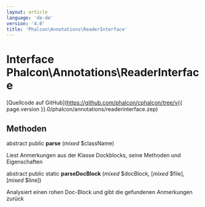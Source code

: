 ```yaml
---
layout: article
language: 'de-de'
version: '4.0'
title: 'Phalcon\Annotations\ReaderInterface'
---
```

# Interface **Phalcon\Annotations\ReaderInterface**

[Quellcode auf GitHub](https://github.com/phalcon/cphalcon/tree/v{{ page.version }}.0/phalcon/annotations/readerinterface.zep)

## Methoden

abstract public **parse** (*mixed* $className)

Liest Anmerkungen aus der Klasse Dockblocks, seine Methoden und Eigenschaften

abstract public static **parseDocBlock** (*mixed* $docBlock, [*mixed* $file], [*mixed* $line])

Analysiert einen rohen Doc-Block und gibt die gefundenen Anmerkungen zurück